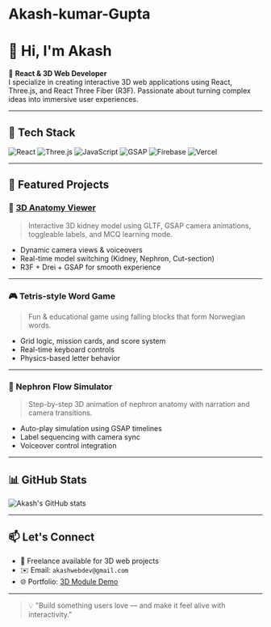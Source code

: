 # Akash-kumar-Gupta

# 👋 Hi, I'm Akash

🎯 **React & 3D Web Developer**  
I specialize in creating interactive 3D web applications using React, Three.js, and React Three Fiber (R3F). Passionate about turning complex ideas into immersive user experiences.

---

## 🔧 Tech Stack

![React](https://img.shields.io/badge/-React-61DAFB?logo=react&logoColor=white&style=flat)
![Three.js](https://img.shields.io/badge/-Three.js-000000?logo=three.js&logoColor=white&style=flat)
![JavaScript](https://img.shields.io/badge/-JavaScript-F7DF1E?logo=javascript&logoColor=black&style=flat)
![GSAP](https://img.shields.io/badge/-GSAP-88CE02?logo=greensock&logoColor=white&style=flat)
![Firebase](https://img.shields.io/badge/-Firebase-FFCA28?logo=firebase&logoColor=black&style=flat)
![Vercel](https://img.shields.io/badge/-Vercel-000000?logo=vercel&logoColor=white&style=flat)

---

## 🧩 Featured Projects

### 🔬 [3D Anatomy Viewer](https://3-d-activity-1-public.vercel.app/)
> Interactive 3D kidney model using GLTF, GSAP camera animations, toggleable labels, and MCQ learning mode.

- Dynamic camera views & voiceovers
- Real-time model switching (Kidney, Nephron, Cut-section)
- R3F + Drei + GSAP for smooth experience

---

### 🎮 Tetris-style Word Game
> Fun & educational game using falling blocks that form Norwegian words.

- Grid logic, mission cards, and score system
- Real-time keyboard controls
- Physics-based letter behavior

---

### 🧠 Nephron Flow Simulator
> Step-by-step 3D animation of nephron anatomy with narration and camera transitions.

- Auto-play simulation using GSAP timelines
- Label sequencing with camera sync
- Voiceover control integration

---

## 📊 GitHub Stats

![Akash's GitHub stats](https://github-readme-stats.vercel.app/api?username=Akashmax&show_icons=true&theme=tokyonight)

---

## 📫 Let's Connect

- 💼 Freelance available for 3D web projects
- ✉️ Email: `akashwebdev@gmail.com`
- 🌐 Portfolio: [3D Module Demo](https://3-d-activity-1-public.vercel.app/)

---

> 💡 "Build something users love — and make it feel alive with interactivity."
